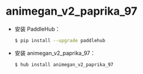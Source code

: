 # animegan_v2_paprika_97
* 安装 PaddleHub：

    ```bash
    $ pip install --upgrade paddlehub
    ```

* 安装 animegan_v2_paprika_97：

    ```bash
    $ hub install animegan_v2_paprika_97
    ```
